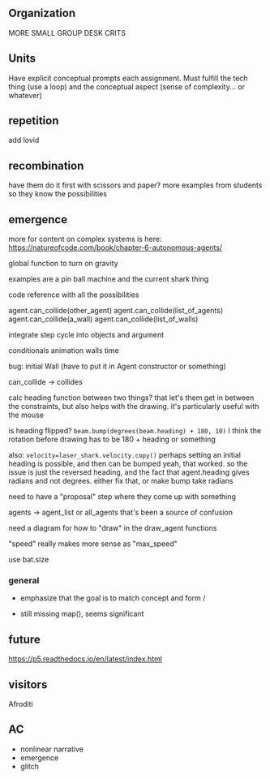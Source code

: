 ## Organization

MORE SMALL GROUP DESK CRITS

## Units

Have explicit conceptual prompts each assignment. Must fulfill the tech thing (use a loop) and the conceptual aspect (sense of complexity... or whatever)


## repetition
add lovid

## recombination
have them do it first with scissors and paper?
more examples from students so they know the possibilities


## emergence

more for content on complex systems is here: https://natureofcode.com/book/chapter-6-autonomous-agents/

global function to turn on gravity

examples are a pin ball machine and the current shark thing

code reference with all the possibilities

agent.can_collide(other_agent)
agent.can_collide(list_of_agents)
agent.can_collide(a_wall)
agent.can_collide(list_of_walls)

integrate step cycle into objects and argument

conditionals
animation
walls
time

bug: initial Wall (have to put it in Agent constructor or something)

can_collide -> collides

calc heading function between two things? that let's them get in between the constraints, but also helps with the drawing.
it's particularly useful with the mouse

is heading flipped?
`beam.bump(degrees(beam.heading) + 180, 10)`
I think the rotation before drawing has to be 180 + heading or something

also: `velocity=laser_shark.velocity.copy()`
perhaps setting an initial heading is possible, and then can be bumped
yeah, that worked. so the issue is just the reversed heading, and the fact that agent.heading gives radians and not degrees. either fix that, or make bump take radians

need to have a "proposal" step where they come up with something

agents -> agent_list or all_agents
that's been a source of confusion

need a diagram for how to "draw" in the draw_agent functions


"speed" really makes more sense as "max_speed"

use bat.size




### general

- emphasize that the goal is to match concept and form
/

- still missing map(), seems significant


#####

## future

https://p5.readthedocs.io/en/latest/index.html


## visitors

Afroditi



## AC

- nonlinear narrative
- emergence
- glitch
